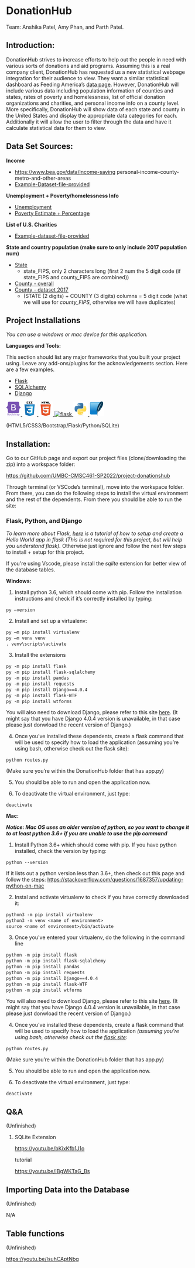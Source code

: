 <h1>DonationHub</h1>
Team: Anshika Patel, Amy Phan, and Parth Patel.

## Introduction:

DonationHub strives to increase efforts to help out the people in need with various sorts of donations and aid programs. Assuming this is a real company client, DonationHub has requested us a new statistical webpage integration for their audience to view. They want a similar statistical dashboard as Feeding America’s [data page](https://www.google.com/url?sa=D&q=https://map.feedingamerica.org/%3F_ga%3D2.10632375.2037159941.1647393264-2115671929.1647393264&ust=1648349280000000&usg=AOvVaw2dKWdVCliQINm6QsQwM_M2&hl=en&source=gmail). However, DonationHub will include various data including population information of counties and states, rates of poverty and homelessness, list of official donation organizations and charities, and personal income info on a county level. More specifically, DonationHub will show data of each state and county in the United States and display the appropriate data categories for each. Additionally it will allow the user to filter through the data and have it calculate statistical data for them to view.

## Data Set Sources:


**Income**
- https://www.bea.gov/data/income-saving personal-income-county-metro-and-other-areas
- [Example-Dataset-file-provided](https://www.bea.gov/data/income-saving/personal-income-county-metro-and-other-areas)

**Unemployment + Poverty/homelessness Info**
- [Unemployment](https://docs.google.com/spreadsheets/d/1OZzh2ByZRDAfWtM55pKj4VhBUfwvjn1z/edit?usp=sharing&ouid=117748847086221195801&rtpof=true&sd=true)
- [Poverty Estimate + Percentage](https://www.census.gov/data/datasets/2017/demo/saipe/2017-state-and-county.html)

**List of U.S. Charities**
- [Example-dataset-file-provided](https://www.kaggle.com/crawford/us-charities-and-nonprofits?select=eo2.csv)

**State and country population (make sure to only include 2017 population num)**
- [State](https://www.census.gov/data/datasets/time-series/demo/popest/2010s-state-total.html)
    - state_FIPS, only 2 characters long (first 2 num the 5 digit code (if state_FIPS and county_FIPS are combined))
- [County - overall](https://www.census.gov/data/datasets/time-series/demo/popest/2010s-counties-total.html)
- [County - dataset 2017](https://drive.google.com/file/d/15A4ZxKIeYrG7b28WTACp8liX7oCviimu/view?usp=sharing)
    - (STATE (2 digits) + COUNTY (3 digits) columns = 5 digit code (what we will use for <i>county_FIPS</i>, otherwise we will have duplicates)

## Project Installations
<i>You can use a windows or mac device for this application. </i>

**Languages and Tools:**

This section should list any major frameworks that you built your project using. Leave any add-ons/plugins for the acknowledgements section. Here are a few examples.
* [Flask](https://flask.palletsprojects.com/en/2.0.x/)
* [SQLAlchemy](https://www.sqlalchemy.org/)
* [Django](https://www.djangoproject.com/)

<p> <a href="https://getbootstrap.com" target="_blank"> <img src="https://raw.githubusercontent.com/devicons/devicon/master/icons/bootstrap/bootstrap-plain-wordmark.svg" alt="bootstrap" width="40" height="40"/> </a> <a href="https://www.w3schools.com/css/" target="_blank"> <img src="https://raw.githubusercontent.com/devicons/devicon/master/icons/css3/css3-original-wordmark.svg" alt="css3" width="40" height="40"/> </a> <a href="https://www.w3.org/html/" target="_blank"> <img src="https://raw.githubusercontent.com/devicons/devicon/master/icons/html5/html5-original-wordmark.svg" alt="html5" width="40" height="40"/> </a> <a href="https://flask.palletsprojects.com/" target="_blank"> <img src="https://d2knvm16wkt3ia.cloudfront.net/assets/svg-icon/flask.svg" alt="flask" width="40" height="40"/> </a> <a href="https://www.python.org" target="_blank"> <img src="https://raw.githubusercontent.com/devicons/devicon/master/icons/python/python-original.svg" alt="python" width="40" height="40"/><a href="https://www.sqlite.org/index.html" target="_blank"> <img src="https://raw.githubusercontent.com/devicons/devicon/master/icons/sqlite/sqlite-original.svg" alt="sqlite" width="40" height="40"/> </a> </a></p>

(HTML5/CSS3/Bootstrap/Flask/Python/SQLite)

## Installation:

Go to our GitHub page and export our project files (clone/downloading the zip) into a workspace folder: 

https://github.com/UMBC-CMSC461-SP2022/project-donationshub 
 
Through terminal (or VSCode’s terminal), move into the workspace folder. From there, you can do the following steps to install the virtual environment and the rest of the dependents. From there you should be able to run the site: 

### Flask, Python, and Django

<i>To learn more about Flask, [here](https://www.askpython.com/python-modules/flask/create-hello-world-in-flask) is a tutorial of how to setup and create a Hello World app in flask (This is not required for this project, but will help you understand flask).</i> Otherwise just ignore and follow the next few steps to install + setup for this project. 

If you're using Vscode,  please install the <i>sqlite</i> extension for better view of the database tables.

**Windows:**

1. Install python 3.6, which should come with pip. Follow the installation instructions and check if it’s correctly installed by typing: 
```
py –version 
```
2. Install and set up a virtualenv: 
```
py –m pip install virtualenv 
py –m venv venv 
. venv\scripts\activate
```

3. Install the extensions 
```
py -m pip install flask 
py -m pip install flask-sqlalchemy 
py -m pip install pandas
py -m pip install requests 
py -m pip install Django==4.0.4
py -m pip install flask-WTF
py -m pip install wtforms
```
You will also need to download Django, please refer to this site [here](https://www.djangoproject.com/download/). (It might say that you have Django 4.0.4 version is unavailable, in that case please just donwload the recent version of Django.)

4. Once you’ve installed these dependents, create a flask command that will be used to specify how to load the application (assuming you’re using bash, otherwise check out the flask site): 
```
python routes.py
```
(Make sure you’re within the DonationHub folder that has app.py)

5. You should be able to run and open the application now. 

6. To deactivate the virtual environment, just type:
```
deactivate
```

**Mac:**

***Notice: Mac OS uses an older version of python, so you want to change it to at least python 3.6+ if you are unable to use the pip command***

1. Install Python 3.6+ which should come with pip. If you have python installed, check the version by typing:
```
python --version
```

If it lists out a python version less than 3.6+, then check out this page and follow the steps:
    https://stackoverflow.com/questions/1687357/updating-python-on-mac


2. Instal and activate virtualenv to check if you have correctly downloaded it:
```
python3 -m pip install virtualenv
python3 -m venv <name of environment>
source <name of environment>/bin/activate
```

3. Once you've entered your virtualenv, do the following in the command line 

```
python -m pip install flask
python -m pip install flask-sqlalchemy
python -m pip install pandas
python -m pip install requests
python -m pip install Django==4.0.4
python -m pip install flask-WTF
python -m pip install wtforms
```
You will also need to download Django, please refer to this site [here](https://www.djangoproject.com/download/). (It might say that you have Django 4.0.4 version is unavailable, in that case please just donwload the recent version of Django.)

4. Once you've installed these dependents, create a flask command that will be used to specify how to load the application <i>(assuming you're using bash, otherwise check out the [flask site](https://flask.palletsprojects.com/en/2.0.x/cli/)</i>:
```
python routes.py
```
(Make sure you’re within the DonationHub folder that has app.py)

5. You should be able to run and open the application now.

6. To deactivate the virtual environment, just type:
```
deactivate
```

## Q&A

(Unfinished)

1. SQLite Extension

    https://youtu.be/bKixKfb1J1o

    tutorial

    https://youtu.be/IBgWKTaG_Bs

## Importing Data into the Database

(Unfinished)

N/A

## Table functions

(Unfinished)

https://youtu.be/IsuhCAptNbg 

####

